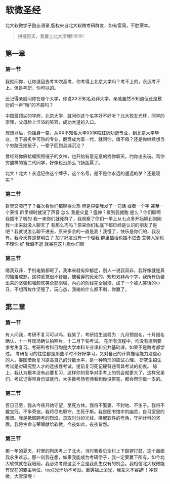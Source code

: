 # 软微圣经
北大软微学子励志语录,版权来自北大软微考研群友，如有雷同，不胜荣幸。

> 拼搏百天，我要上北大深埋!!!!!!!!!!


## 第一章 

### 第一节 

我就问你，让你退回去考10次高考，你考得上北京大学吗？考不上的，永远考不上。但是考研，你可以的。

还记得亲戚问你在哪个大学，你说XX不知名双非大学，亲戚虽然不知道但还是敷衍的一声“哦”的不屑吗？

中国最顶尖的学府，北京大学，就问你这个名字好不好听？北大校友光环，同学的崇拜，父母脸上洋溢的笑容，成功大道的入口。

想想以后，你摇身一变，从XX不知名大学XX学院红牌劝退专业，到北京大学毕业，当下最炙手可热的专业，翻盘成为富一代，就问你，值不值？还是你继续想当个穷酸丑挫孩子，一辈子回到县城沉沦？

曾经骂你癞蛤蟆照照镜子的女神，也开始有意无意的找你聊天，约你出去玩。骂你穷酸样的富二代同学，好像也没那么飞扬跋扈了。

北大！北大！永远记住这个牌子，这个名号，是不是你永远的遥远的梦？还是现实？


### 第二节

群里又哑巴了？每次看你们都聊得火热 但是只要我发了一句话 或者一个字 甚至一个表情 群里顿时就没了声音 怎么 我是灾星？瘟神？看到我就跑 是么？你们聊啊 我插不了嘴的 我一来你们就死群了，我观察了你们一早上从七点多开始聊到刚刚 我一出来就没人聊天了 有那么巧吗？原来你们私底下都已经是认识的朋友了是吧？我就说怎么聊不进去，原来多余的一直是我！我懂了，快乐是你们的，我没有。我今天算是整明白了 加了好友没有一个理我 群里插话也插不进去 艾特人家也不理你 好 我偏不退 就呆在这儿看你们聊


### 第三节

嗯我双非，手机电脑都砸了，我本来就有抑郁症，别人一说我双非，我好像就是真的恼羞成怒，这种感觉很不舒服，被看穿的死死的，短短双非两个字，我所有伪装出来的坚强和强颜欢笑全部崩塌，内心的防线完全崩溃，成了一个被人笑话的小丑，不想再故作坚强了，玩心态，我输的什么都不剩，你赢了。


## 第二章

### 第一节
有人问我，考研不复习可以吗，我笑了，考研招生流程为：九月预报名，十月报名确认，十一月现场确认拍照片，十二月下旬考试。
在所有流程中，均没有提到要求考生复习。考研所考科目均是大学本科专业课和公共基础课，如果不是跨考都学过。
考研复习的往往都是那些平时不好好学习，又对自己的计算推理能力没信心的人，妄图借助复习提高自己的分数水平，是一种畸形的应试心理。
研究生招生考试是对研究型人才的选拔性考试，提前复习死记硬背违背其考试的初衷。
综上，我认为根本没有必要复习，这样你的竞争对手考上的机会就更大了，这样兄弟们，考试记得带身份证就行，大多数考场老师看到你没带笔，都会帮你借一支的。

### 第二节

百日已至，我从今夜开始守望，至死方休。我将不娶妻、不封地、不生子。我将不戴宝冠，不争荣宠。我将尽忠职守，生死于斯。我是图书馆中的幽灵，自习室里的雕塑。我是抵御跨考的烈焰，录取时分的光线，唤醒软件的号角，守护计科的坚盾。我将生命与荣耀献给软微，今夜如此，夜夜皆然。

### 第三节

那一年的夏天，村里的狗灰考上了北大，当时我看见全村上下敲锣打鼓，这个画面我永生难忘。那一刻我在想，如果我能成为考研学子，我一定要赢下所有。如今北大软微就在我眼前，我必须考虑这会不会是我此生仅有的机会。我相信北大软微能有现在的霸主地位，top2光环功不可没。重铸祖上荣光，我辈义不容辞!！冲软微，大雪深埋！
